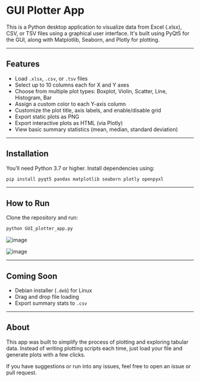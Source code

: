 # GUI Plotter App

This is a Python desktop application to visualize data from Excel (.xlsx), CSV, or TSV files using a graphical user interface. It's built using PyQt5 for the GUI, along with Matplotlib, Seaborn, and Plotly for plotting.

---

## Features

- Load `.xlsx`, `.csv`, or `.tsv` files
- Select up to 10 columns each for X and Y axes
- Choose from multiple plot types: Boxplot, Violin, Scatter, Line, Histogram, Bar
- Assign a custom color to each Y-axis column
- Customize the plot title, axis labels, and enable/disable grid
- Export static plots as PNG
- Export interactive plots as HTML (via Plotly)
- View basic summary statistics (mean, median, standard deviation)

---

## Installation

You’ll need Python 3.7 or higher. Install dependencies using:

```bash
pip install pyqt5 pandas matplotlib seaborn plotly openpyxl
```

---

## How to Run

Clone the repository and run:

```bash
python GUI_plotter_app.py
```
![image](https://github.com/user-attachments/assets/329e3e8b-1c58-48a8-8f08-487a0918681b)

![image](https://github.com/user-attachments/assets/a97edd83-0eed-4faa-afae-aa0ff1658eed)

---

## Coming Soon

- Debian installer (`.deb`) for Linux
- Drag and drop file loading
- Export summary stats to `.csv`

---

## About

This app was built to simplify the process of plotting and exploring tabular data. Instead of writing plotting scripts each time, just load your file and generate plots with a few clicks.

If you have suggestions or run into any issues, feel free to open an issue or pull request.
```
